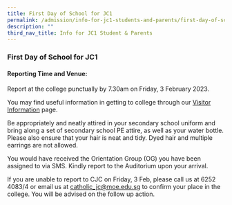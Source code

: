 ```yaml
---
title: First Day of School for JC1
permalink: /admission/info-for-jc1-students-and-parents/first-day-of-sch-for-jc1/
description: ""
third_nav_title: Info for JC1 Student & Parents
---
```

### **First Day of School for JC1**
#### **Reporting Time and Venue:**
Report at the college punctually by 7.30am on Friday, 3 February 2023. 

You may find useful information in getting to college through our [Visitor Information](https://www.cjc.moe.edu.sg/visitor-information/) page.

Be appropriately and neatly attired in your secondary school uniform and bring along a set of secondary school PE attire, as well as your water bottle. Please also ensure that your hair is neat and tidy. Dyed hair and multiple earrings are not allowed.

You would have received the Orientation Group (OG) you have been assigned to via SMS. Kindly report to the Auditorium upon your arrival.

If you are unable to report to CJC on Friday, 3 Feb, please call us at 6252 4083/4 or email us at [catholic_jc@moe.edu.sg](mailto:catholic_jc@moe.edu.sg) to confirm your place in the college. You will be advised on the follow up action.